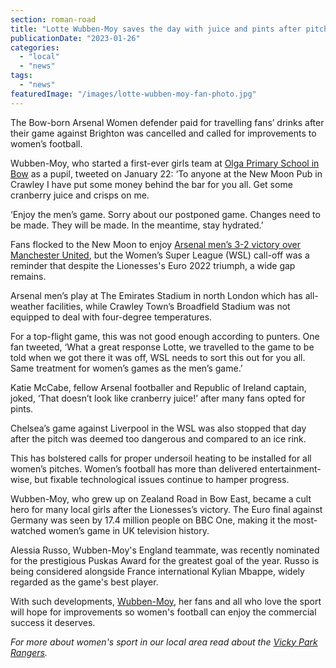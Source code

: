```yaml
---
section: roman-road
title: "Lotte Wubben-Moy saves the day with juice and pints after pitches freeze"
publicationDate: "2023-01-26"
categories: 
  - "local"
  - "news"
tags: 
  - "news"
featuredImage: "/images/lotte-wubben-moy-fan-photo.jpg"
---
```


The Bow-born Arsenal Women defender paid for travelling fans’ drinks after their game against Brighton was cancelled and called for improvements to women’s football. 

Wubben-Moy, who started a first-ever girls team at [Olga Primary School in Bow](https://romanroadlondon.com/lotte-wubben-moy-footballer-interview/) as a pupil, tweeted on January 22: ‘To anyone at the New Moon Pub in Crawley I have put some money behind the bar for you all. Get some cranberry juice and crisps on me.

‘Enjoy the men’s game. Sorry about our postponed game. Changes need to be made. They will be made. In the meantime, stay hydrated.’

Fans flocked to the New Moon to enjoy [Arsenal men’s 3-2 victory over Manchester United](https://www.theguardian.com/football/2023/jan/22/arsenal-manchester-united-premier-league-match-report), but the Women’s Super League (WSL) call-off was a reminder that despite the Lionesses's Euro 2022 triumph, a wide gap remains.

Arsenal men’s play at The Emirates Stadium in north London which has all-weather facilities, while Crawley Town’s Broadfield Stadium was not equipped to deal with four-degree temperatures.

For a top-flight game, this was not good enough according to punters. One fan tweeted, ‘What a great response Lotte, we travelled to the game to be told when we got there it was off, WSL needs to sort this out for you all. Same treatment for women’s games as the men’s game.’

Katie McCabe, fellow Arsenal footballer and Republic of Ireland captain, joked, ‘That doesn’t look like cranberry juice!’ after many fans opted for pints.

Chelsea’s game against Liverpool in the WSL was also stopped that day after the pitch was deemed too dangerous and compared to an ice rink.

This has bolstered calls for proper undersoil heating to be installed for all women’s pitches. Women’s football has more than delivered entertainment-wise, but fixable technological issues continue to hamper progress.

Wubben-Moy, who grew up on Zealand Road in Bow East, became a cult hero for many local girls after the Lionesses’s victory. The Euro final against Germany was seen by 17.4 million people on BBC One, making it the most-watched women’s game in UK television history.

Alessia Russo, Wubben-Moy's England teammate, was recently nominated for the prestigious Puskas Award for the greatest goal of the year. Russo is being considered alongside France international Kylian Mbappe, widely regarded as the game's best player.

With such developments, [Wubben-Moy](https://romanroadlondon.com/notices/lotte-wubben-moy-lioness-qatar-world-cup/), her fans and all who love the sport will hope for improvements so women's football can enjoy the commercial success it deserves.

_For more about women's sport in our local area read about the [Vicky Park Rangers](https://romanroadlondon.com/vicky-park-rangers-fc-female-football/)._

